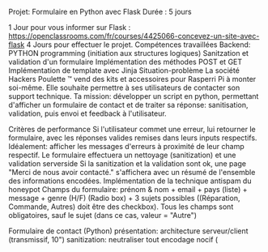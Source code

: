 Projet: Formulaire en Python avec Flask
Durée : 5 jours

1 Jour pour vous informer sur Flask : https://openclassrooms.com/fr/courses/4425066-concevez-un-site-avec-flask
4 Jours pour effectuer le projet.
Compétences travaillées
Backend: PYTHON programming (initiation aux structures logiques)
Sanitzation et validation d'un formulaire
Implémentation des méthodes POST et GET
Implémentation de template avec Jinja
Situation-problème
La société Hackers Poulette ™ vend des kits et accessoires pour Rasperri Pi à monter soi-même. Elle souhaite permettre à ses utilisateurs de contacter son support technique. Ta mission: développer un script en python, permettant d'afficher un formulaire de contact et de traiter sa réponse: sanitisation, validation, puis envoi et feedback à l'utilisateur.

Critères de performance
Si l'utilisateur commet une erreur, lui retourner le formulaire, avec les réponses valides remises dans leurs inputs respectifs.
Idéalement: afficher les messages d'erreurs à proximité de leur champ respectif.
Le formulaire effectuera un nettoyage (sanitization) et une validation serverside
Si la sanitization et la validation sont ok, une page "Merci de nous avoir contacté." s'affichera avec un résumé de l'ensemble des informations encodées.
Implémentation de la technique antispam du honeypot
Champs du formulaire: prénom & nom + email + pays (liste) + message + genre (H/F) (Radio box) + 3 sujets possibles ((Réparation, Commande, Autres) doit être des checkbox). Tous les champs sont obligatoires, sauf le sujet (dans ce cas, valeur = "Autre")

Formulaire de contact (Python)
présentation: architecture serveur/client (transmissif, 10")
sanitization: neutraliser tout encodage nocif (<script>)
validation: champs obligatoires + Email valide
Envoi + Feedback
PAS BESOIN DE JAVASCRIPT, NI DE CSS
À la fin de ce projet vous devez être capable :
D'expliquer la différence entre une requête POST et une requête GET
De vous protéger contre les failles XSS
De vous protéger contre une attaque SSTI
Utilser un micro famework
Faire un déployement




# Link:
https://www.youtube.com/watch?v=5aYpkLfkgRE
https://www.youtube.com/playlist?list=PLV1TsfPiCx8PXHsHeJKvSSC8zfi4Kvcfs



# Steps:

pip3 install flask


pip3 install requests: "requests" is a popular Python library for making HTTP requests. It simplifies interaction with web services by providing a user-friendly interface for sending HTTP requests (GET, POST, PUT, DELETE, etc.) and managing responses.

## code flask py

from flask import Flask, render_template, request, redirect, url_for, flash -> from flask import Flask, render_template, request, redirect, url_for, flash : Importe les classes et fonctions nécessaires depuis le module Flask.
Flask : Classe principale de l'application Flask.
render_template : Fonction pour rendre des fichiers de template HTML.
request : Objet qui contient les données de la requête HTTP (GET ou POST).
redirect : Fonction pour rediriger l'utilisateur vers une autre URL.
url_for : Fonction pour générer des URLs.
flash : Fonction pour afficher des messages temporaires à l'utilisateur.

import re: import re -> Importe le module re pour utiliser les expressions régulières en Python.


app = Flask(__name__)-> Crée une instance de l'application Flask. __name__ est un argument qui indique le nom du module.
app.secret_key = 'supersecretkey'-> Définit une clé secrète pour l'application. Cette clé est nécessaire pour utiliser des fonctionnalités comme flash et la gestion de sessions.

def sanitize_input(input_string): -> Déclare une fonction qui nettoie les entrées utilisateur en supprimant tout code HTML.
    return re.sub(r'<.*?>', '', input_string) -> Utilise une expression régulière pour remplacer tout ce qui ressemble à un tag HTML par une chaîne vide.

def email_valid(email): -> Déclare une fonction qui valide le format d'un email.
    regex = r'^\b[A-Za-z0-9._%+-]+@[A-Za-z0-9.-]+\.[A-Z|a-z]{2,}\b' -> Expression régulière pour correspondre au format d'un email valide.
    return re.match(regex, email) -> Retourne un objet match si l'email correspond au regex, sinon retourne None.

@app.route('/', methods=['GET', 'POST']) -> Déclare une route pour l'URL racine de l'application. Accepte les méthodes GET et POST.
def formulaire(): -> Définit la fonction de vue qui gère les requêtes à cette URL.
    if request.method == 'POST': -> Vérifie si la requête est de type POST (si l'utilisateur a soumis le formulaire).
        nom = sanitize_input(request.form.get('nom', '').strip())
        prenom = sanitize_input(request.form.get('prenom', '').strip())
        email = sanitize_input(request.form.get('email', '').strip())
        pays = sanitize_input(request.form.get('pays', '').strip())
        message = sanitize_input(request.form.get('message', '').strip())
        genre = request.form.get('choix_genre')
        sujet = request.form.get('choix')
        honeypot = sanitize_input(request.form.get('honeypot', ''))
        
-> Récupère les données du formulaire avec request.form.get et les nettoie avec sanitize_input. strip() supprime les espaces en trop.
nom, prenom, email, pays, message : Champs texte du formulaire.
genre : Champ radio pour le genre.
sujet : Champ sélection pour le sujet.
honeypot : Champ caché pour la protection anti-spam.

        errors = {} -> initialise un dictionnaire pour stocker les messages d'erreur.

        if honeypot:
            flash("SPAM DETECTED", "ERROR")
            return render_template("Formulaire.html", data=request.form)
        -> Si le champ caché honeypot contient une valeur (indiquant un bot), un message de spam est flashé et le formulaire est réaffiché.


        if not nom:
            errors['nom'] = "Nom obligatoire!"

        if not prenom:
            errors['prenom'] = "Prénom obligatoire!"

        if not email or not email_valid(email):
            errors['email'] = "Email obligatoire et doit être valide!"

        if not pays:
            errors['pays'] = "Pays obligatoire!"

        if not message:
            errors['message'] = "Message obligatoire!"

        if not genre:
            errors['genre'] = "Genre obligatoire!"

        -> Vérifie que tous les champs obligatoires sont remplis et ajoute les messages d'erreur appropriés au dictionnaire errors.


        if errors:
            return render_template("Formulaire.html", data=request.form, errors=errors)

        -> Si des erreurs sont trouvées, le formulaire est réaffiché avec les valeurs précédentes et les messages d'erreur.

        return render_template("Merci.html", nom=nom, prenom=prenom, email=email, pays=pays, message=message, genre=genre, sujet=sujet)

        -> Si le formulaire est correctement rempli, la page de remerciement Merci.html est rendue avec les données du formulaire.


    return render_template("Formulaire.html")

    -> Si la requête est de type GET, affiche le formulaire vide.

if __name__ == '__main__': -> Vérifie si le script est exécuté directement (et non importé comme module).
    app.run(debug=True) -> Lance l'application Flask en mode debug, ce qui permet d'avoir des messages d'erreur détaillés.



## template Formulaire.html


<!DOCTYPE html>
<html lang="fr"> ->  Déclare que le langage du document est le français.
<head>
    <meta charset="UTF-8"> -> Définit le jeu de caractères du document à UTF-8, permettant l'utilisation de la plupart des caractères et symboles.
    <meta name="viewport" content="width=device-width, initial-scale=1.0"> -> Configure la mise en page responsive en définissant la largeur de la fenêtre à la largeur de l'appareil et le niveau de zoom initial à 1.0.
    <title>Contact Us - Hackers Poulette™</title>
</head>
<body>
    <h1>Formulaire de contact</h1>
    <form action="" method="POST"> ->  Déclare un formulaire HTML qui enverra les données en utilisant la méthode POST à la même URL.
        <!-- Nom -->
        <p>
            <label for="nom">Nom: </label>
            <input type="text" name="nom" id="nom" value="{{ request.form.get('nom', '') }}" required> ->Champ de saisie de type texte pour le nom, pré-rempli avec la valeur envoyée précédemment (si présente).
            {% if errors and errors.get("nom") %}
                <span>{{ errors.get("nom") }}</span>
            {% endif %}
            ->Affiche un message d'erreur si présent.
        </p>
        <!-- Prénom -->
        <p>
            <label for="prenom">Prénom: </label>
            <input type="text" name="prenom" id="prenom" value="{{ request.form.get('prenom', '') }}" required>
            {% if errors and errors.get("prenom") %}
                <span>{{ errors.get("prenom") }}</span>
            {% endif %}
        </p>
        <!-- Email -->
        <p>
            <label for="email">Email: </label>
            <input type="email" name="email" id="email" value="{{ request.form.get('email', '') }}" required>
            {% if errors and errors.get("email") %}
                <span>{{ errors.get("email") }}</span>
            {% endif %}
        </p>
        <!-- Pays -->
        <p>
            <label for="pays">Pays: </label>
            <input type="text" id="pays" name="pays" value="{{ request.form.get('pays', '') }}" required>
            {% if errors and errors.get("pays") %}
                <span>{{ errors.get("pays") }}</span>
            {% endif %}
        </p>
        <!-- Message -->
        <p>
            <label for="message">Écrire un message: </label>
            <textarea name="message" id="message" rows="6" cols="50" required>{{ request.form.get('message', '') }}</textarea>
            {% if errors and errors.get("message") %}
                <span>{{ errors.get("message") }}</span>
            {% endif %}
        </p>
        <!-- Genre -->
        <p>
            Genre:
            <input type="radio" name="choix_genre" value="H" id="homme" {% if request.form.get('choix_genre') == 'H' %}checked{% endif %} required>
            <label for="homme">Homme</label>
            <input type="radio" name="choix_genre" value="F" id="femme" {% if request.form.get('choix_genre') == 'F' %}checked{% endif %} required>
            <label for="femme">Femme</label>
            {% if errors and errors.get("genre") %}
                <span>{{ errors.get("genre") }}</span>
            {% endif %}
        </p>
        <!-- Sujet -->
        <p>
            <label for="sujet">Sujet: </label>
            <select name="choix" id="sujet">
                <option value="réparation" {% if request.form.get('choix') == 'réparation' %}selected{% endif %}>Réparation</option>
                <option value="commande" {% if request.form.get('choix') == 'commande' %}selected{% endif %}>Commande</option>
                <option value="autre" {% if request.form.get('choix') == 'autre' %}selected{% endif %}>Autre</option>
            </select>
        </p>
        <!-- Honeypot -->
        <p>
            <label for="honeypot" style="display:none;">Honeypot:</label>
            <input type="text" id="honeypot" name="honeypot" style="display: none;">
        </p>
        <!-- Bouton d'envoi -->
        <p>
            <input type="submit" value="Envoyer le formulaire">
        </p>
    </form>
</body>
</html>


## template Merci.html

<!DOCTYPE html>
<html lang="fr">
<head>
    <meta charset="UTF-8">
    <meta name="viewport" content="width=device-width, initial-scale=1.0">
    <title>Merci - Hackers Poulette™</title>
</head>
<body>
    <h1>Merci de nous avoir contacté</h1>
    <p>Voici les informations que vous avez fournies:</p>
    <ul>
        <li><strong>Nom:</strong> {{ nom }}</li>
        <li><strong>Prénom:</strong> {{ prenom }}</li>
        <li><strong>Email:</strong> {{ email }}</li>
        <li><strong>Pays:</strong> {{ pays }}</li>
        <li><strong>Message:</strong> {{ message }}</li>
        <li><strong>Genre:</strong> {{ genre }}</li>
        <li><strong>Sujet:</strong> {{ sujet }}</li>
    </ul>
</body>
</html>


# Photos:

<img width="676" alt="Capture d’écran 2024-06-14 à 14 02 48" src="https://github.com/FloretteSimon/BeCode/assets/155719677/ccc7f9f5-ce45-4f2c-a9e9-23c0f73d731a">


<img width="664" alt="Capture d’écran 2024-06-14 à 14 03 26" src="https://github.com/FloretteSimon/BeCode/assets/155719677/d2154cac-2ae8-452d-872f-1dde97f18e62">


<img width="688" alt="Capture d’écran 2024-06-14 à 14 03 47" src="https://github.com/FloretteSimon/BeCode/assets/155719677/1e8e7113-e5ed-461f-bfb4-b62bfa687e6d">


<img width="669" alt="Capture d’écran 2024-06-14 à 14 04 13" src="https://github.com/FloretteSimon/BeCode/assets/155719677/d20211fb-6617-4aab-9694-894418fb0fd8">


<img width="603" alt="Capture d’écran 2024-06-14 à 14 04 27" src="https://github.com/FloretteSimon/BeCode/assets/155719677/e4c5d3a2-0029-4f9f-82a5-c5f37135c1d2">


